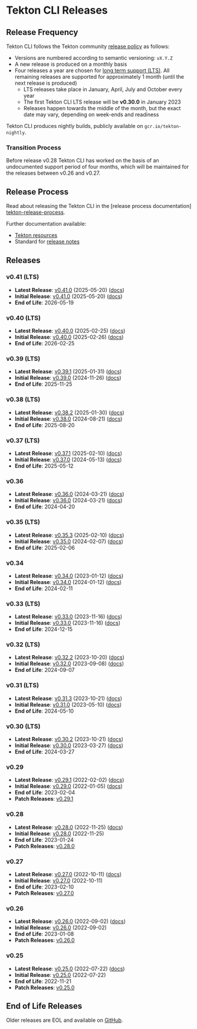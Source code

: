 # Tekton CLI Releases

## Release Frequency

Tekton CLI follows the Tekton community [release policy][release-policy]
as follows:

- Versions are numbered according to semantic versioning: `vX.Y.Z`
- A new release is produced on a monthly basis
- Four releases a year are chosen for [long term support (LTS)](https://github.com/tektoncd/community/blob/main/releases.md#support-policy).
  All remaining releases are supported for approximately 1 month (until the next
  release is produced)
    - LTS releases take place in January, April, July and October every year
    - The first Tekton CLI LTS release will be **v0.30.0** in January 2023
    - Releases happen towards the middle of the month, but the exact date may vary,
      depending on week-ends and readiness

Tekton CLI produces nightly builds, publicly available on
`gcr.io/tekton-nightly`. 

### Transition Process

Before release v0.28 Tekton CLI has worked on the basis of an undocumented
support period of four months, which will be maintained for the releases between
v0.26 and v0.27.

## Release Process

Read about releasing the Tekton CLI in the [release process documentation]
[tekton-release-process].

Further documentation available:

- [Tekton resources][tekton-releases-docs]
- Standard for [release notes][release-notes-standards]

## Releases

### v0.41 (LTS)

- **Latest Release**: [v0.41.0][v0-41-0] (2025-05-20) ([docs][v0-41-0-docs])
- **Initial Release**: [v0.41.0][v0-41-0] (2025-05-20) ([docs][v0-41-0-docs])
- **End of Life**: 2026-05-19

### v0.40 (LTS)

- **Latest Release**: [v0.40.0][v0-40-0] (2025-02-25) ([docs][v0-40-0-docs])
- **Initial Release**: [v0.40.0][v0-40-0] (2025-02-26) ([docs][v0-40-0-docs])
- **End of Life**: 2026-02-25

### v0.39 (LTS)

- **Latest Release**: [v0.39.1][v0-39-1] (2025-01-31) ([docs][v0-39-1-docs])
- **Initial Release**: [v0.39.0][v0-39-0] (2024-11-26) ([docs][v0-39-0-docs])
- **End of Life**: 2025-11-25

### v0.38 (LTS)

- **Latest Release**: [v0.38.2][v0-38-2] (2025-01-30) ([docs][v0-38-2-docs])
- **Initial Release**: [v0.38.0][v0-38-0] (2024-08-21) ([docs][v0-38-0-docs])
- **End of Life**: 2025-08-20

### v0.37 (LTS)

- **Latest Release**: [v0.37.1][v0-37-1] (2025-02-10) ([docs][v0-37-1-docs])
- **Initial Release**: [v0.37.0][v0-37-0] (2024-05-13) ([docs][v0-37-0-docs])
- **End of Life**: 2025-05-12

### v0.36

- **Latest Release**: [v0.36.0][v0-36-0] (2024-03-21) ([docs][v0-36-0-docs])
- **Initial Release**: [v0.36.0][v0-36-0] (2024-03-21) ([docs][v0-36-0-docs])
- **End of Life**: 2024-04-20

### v0.35 (LTS)

- **Latest Release**: [v0.35.3][v0-35-3] (2025-02-10) ([docs][v0-35-3-docs])
- **Initial Release**: [v0.35.0][v0-35-0] (2024-02-07) ([docs][v0-35-0-docs])
- **End of Life**: 2025-02-06

### v0.34

- **Latest Release**: [v0.34.0][v0-34-0] (2023-01-12) ([docs][v0-34-0-docs])
- **Initial Release**: [v0.34.0][v0-34-0] (2024-01-12) ([docs][v0-34-0-docs])
- **End of Life**: 2024-02-11

### v0.33 (LTS)

- **Latest Release**: [v0.33.0][v0-33-0] (2023-11-16) ([docs][v0-33-0-docs])
- **Initial Release**: [v0.33.0][v0-33-0] (2023-11-16) ([docs][v0-33-0-docs])
- **End of Life**: 2024-12-15

### v0.32 (LTS)

- **Latest Release**: [v0.32.2][v0-32-2] (2023-10-20) ([docs][v0-32-2-docs])
- **Initial Release**: [v0.32.0][v0-32-0] (2023-09-08) ([docs][v0-32-0-docs])
- **End of Life**: 2024-09-07

### v0.31 (LTS)

- **Latest Release**: [v0.31.3][v0-31-3] (2023-10-21) ([docs][v0-31-3-docs])
- **Initial Release**: [v0.31.0][v0-31-0] (2023-05-10) ([docs][v0-31-0-docs])
- **End of Life**: 2024-05-10

### v0.30 (LTS)

- **Latest Release**: [v0.30.2][v0-30-2] (2023-10-21) ([docs][v0-30-2-docs])
- **Initial Release**: [v0.30.0][v0-30-0] (2023-03-27) ([docs][v0-30-0-docs])
- **End of Life**: 2024-03-27

### v0.29

- **Latest Release**: [v0.29.1][v0-29-1] (2022-02-02) ([docs][v0-29-1-docs])
- **Initial Release**: [v0.29.0][v0-29-0] (2022-01-05) ([docs][v0-29-0-docs])
- **End of Life**: 2023-02-04
- **Patch Releases**: [v0.29.1][v0-29-1]

### v0.28

- **Latest Release**: [v0.28.0][v0-28-0] (2022-11-25) ([docs][v0-28-0-docs])
- **Initial Release**: [v0.28.0][v0-28-0] (2022-11-25)
- **End of Life**: 2023-01-24
- **Patch Releases**: [v0.28.0][v0-28-0]

### v0.27

- **Latest Release**: [v0.27.0][v0-27-0] (2022-10-11) ([docs][v0-27-0-docs])
- **Initial Release**: [v0.27.0][v0-27-0] (2022-10-11)
- **End of Life**: 2023-02-10
- **Patch Releases**: [v0.27.0][v0-27-0]

### v0.26

- **Latest Release**: [v0.26.0][v0-26-0] (2022-09-02) ([docs][v0-26-0-docs])
- **Initial Release**: [v0.26.0][v0-26-0] (2022-09-02)
- **End of Life**: 2023-01-08
- **Patch Releases**: [v0.26.0][v0-26-0]

### v0.25

- **Latest Release**: [v0.25.0][v0-25-0] (2022-07-22) ([docs][v0-25-0-docs])
- **Initial Release**: [v0.25.0][v0-25-0] (2022-07-22)
- **End of Life**: 2022-11-21
- **Patch Releases**: [v0.25.0][v0-25-0]

## End of Life Releases

Older releases are EOL and available on [GitHub][tekton-cli-releases].


[release-policy]: https://github.com/tektoncd/community/blob/main/releases.md
[tekton-chains]: https://github.com/tektoncd/chains
[tekton-cli-releases]: https://github.com/tektoncd/cli/releases
[tekton-releases-docs]: tekton/README.md
[release-notes-standards]:
    https://github.com/tektoncd/community/blob/main/standards.md#release-notes
[tekton-release-process]: RELEASE_PROCESS.md

[v0-41-0]: https://github.com/tektoncd/cli/releases/tag/v0.41.0
[v0-40-0]: https://github.com/tektoncd/cli/releases/tag/v0.40.0
[v0-39-1]: https://github.com/tektoncd/cli/releases/tag/v0.39.1
[v0-39-0]: https://github.com/tektoncd/cli/releases/tag/v0.39.0
[v0-38-2]: https://github.com/tektoncd/cli/releases/tag/v0.38.2
[v0-38-0]: https://github.com/tektoncd/cli/releases/tag/v0.38.0
[v0-37-1]: https://github.com/tektoncd/cli/releases/tag/v0.37.1
[v0-37-0]: https://github.com/tektoncd/cli/releases/tag/v0.37.0
[v0-36-0]: https://github.com/tektoncd/cli/releases/tag/v0.36.0
[v0-35-3]: https://github.com/tektoncd/cli/releases/tag/v0.35.3
[v0-35-2]: https://github.com/tektoncd/cli/releases/tag/v0.35.2
[v0-35-0]: https://github.com/tektoncd/cli/releases/tag/v0.35.0
[v0-34-0]: https://github.com/tektoncd/cli/releases/tag/v0.34.0
[v0-33-0]: https://github.com/tektoncd/cli/releases/tag/v0.33.0
[v0-32-2]: https://github.com/tektoncd/cli/releases/tag/v0.32.2
[v0-32-0]: https://github.com/tektoncd/cli/releases/tag/v0.32.0
[v0-31-3]: https://github.com/tektoncd/cli/releases/tag/v0.31.3
[v0-31-0]: https://github.com/tektoncd/cli/releases/tag/v0.31.0
[v0-30-2]: https://github.com/tektoncd/cli/releases/tag/v0.30.2
[v0-30-0]: https://github.com/tektoncd/cli/releases/tag/v0.30.0
[v0-29-1]: https://github.com/tektoncd/cli/releases/tag/v0.29.1
[v0-29-0]: https://github.com/tektoncd/cli/releases/tag/v0.29.0
[v0-28-0]: https://github.com/tektoncd/cli/releases/tag/v0.28.0
[v0-27-0]: https://github.com/tektoncd/cli/releases/tag/v0.27.0
[v0-26-0]: https://github.com/tektoncd/cli/releases/tag/v0.26.0
[v0-25-0]: https://github.com/tektoncd/cli/releases/tag/v0.25.0

[v0-41-0-docs]: https://github.com/tektoncd/cli/tree/v0.41.0/docs
[v0-40-0-docs]: https://github.com/tektoncd/cli/tree/v0.40.0/docs
[v0-39-1-docs]: https://github.com/tektoncd/cli/tree/v0.39.1/docs
[v0-39-0-docs]: https://github.com/tektoncd/cli/tree/v0.39.0/docs
[v0-38-2-docs]: https://github.com/tektoncd/cli/tree/v0.38.2/docs
[v0-38-0-docs]: https://github.com/tektoncd/cli/tree/v0.38.0/docs
[v0-37-1-docs]: https://github.com/tektoncd/cli/tree/v0.37.1/docs
[v0-37-0-docs]: https://github.com/tektoncd/cli/tree/v0.37.0/docs
[v0-36-0-docs]: https://github.com/tektoncd/cli/tree/v0.36.0/docs
[v0-35-3-docs]: https://github.com/tektoncd/cli/tree/v0.35.3/docs
[v0-35-2-docs]: https://github.com/tektoncd/cli/tree/v0.35.2/docs
[v0-35-0-docs]: https://github.com/tektoncd/cli/tree/v0.35.0/docs
[v0-34-0-docs]: https://github.com/tektoncd/cli/tree/v0.34.0/docs
[v0-33-0-docs]: https://github.com/tektoncd/cli/tree/v0.33.0/docs
[v0-32-2-docs]: https://github.com/tektoncd/cli/tree/v0.32.2/docs
[v0-32-0-docs]: https://github.com/tektoncd/cli/tree/v0.32.0/docs
[v0-31-3-docs]: https://github.com/tektoncd/cli/tree/v0.31.3/docs
[v0-31-0-docs]: https://github.com/tektoncd/cli/tree/v0.31.0/docs
[v0-30-2-docs]: https://github.com/tektoncd/cli/tree/v0.30.2/docs
[v0-30-0-docs]: https://github.com/tektoncd/cli/tree/v0.30.0/docs
[v0-29-1-docs]: https://github.com/tektoncd/cli/tree/v0.29.1/docs
[v0-29-0-docs]: https://github.com/tektoncd/cli/tree/v0.29.0/docs
[v0-28-0-docs]: https://github.com/tektoncd/cli/tree/v0.28.0/docs
[v0-27-0-docs]: https://github.com/tektoncd/cli/tree/v0.27.0/docs
[v0-26-0-docs]: https://github.com/tektoncd/cli/tree/v0.26.0/docs
[v0-25-0-docs]: https://github.com/tektoncd/cli/tree/v0.25.0/docs
